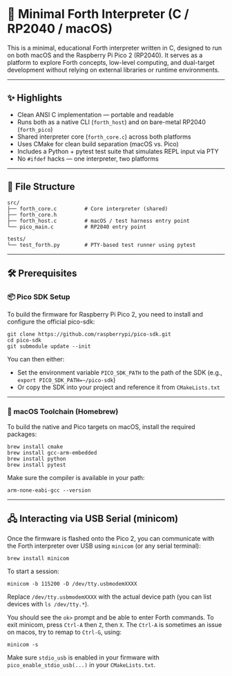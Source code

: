 # 🧮 Minimal Forth Interpreter (C / RP2040 / macOS)

This is a minimal, educational Forth interpreter written in C, designed to run on both macOS and the Raspberry Pi Pico 2 (RP2040). It serves as a platform to explore Forth concepts, low-level computing, and dual-target development without relying on external libraries or runtime environments.

---

## ✨ Highlights

- Clean ANSI C implementation — portable and readable
- Runs both as a native CLI (`forth_host`) and on bare-metal RP2040 (`forth_pico`)
- Shared interpreter core (`forth_core.c`) across both platforms
- Uses CMake for clean build separation (macOS vs. Pico)
- Includes a Python + pytest test suite that simulates REPL input via PTY
- No `#ifdef` hacks — one interpreter, two platforms

---

## 📁 File Structure

    src/
    ├── forth_core.c         # Core interpreter (shared)
    ├── forth_core.h
    ├── forth_host.c         # macOS / test harness entry point
    └── pico_main.c          # RP2040 entry point

    tests/
    └── test_forth.py        # PTY-based test runner using pytest

---

## 🛠 Prerequisites

### 📦 Pico SDK Setup

To build the firmware for Raspberry Pi Pico 2, you need to install and configure the official pico-sdk:

    git clone https://github.com/raspberrypi/pico-sdk.git
    cd pico-sdk
    git submodule update --init

You can then either:
- Set the environment variable `PICO_SDK_PATH` to the path of the SDK (e.g., `export PICO_SDK_PATH=~/pico-sdk`)
- Or copy the SDK into your project and reference it from `CMakeLists.txt`

---

### 🍎 macOS Toolchain (Homebrew)

To build the native and Pico targets on macOS, install the required packages:

    brew install cmake
    brew install gcc-arm-embedded
    brew install python
    brew install pytest

Make sure the compiler is available in your path:

    arm-none-eabi-gcc --version

---

## 🖧 Interacting via USB Serial (minicom)

Once the firmware is flashed onto the Pico 2, you can communicate with the Forth interpreter over USB using `minicom` (or any serial terminal):

    brew install minicom

To start a session:

    minicom -b 115200 -D /dev/tty.usbmodemXXXX

Replace `/dev/tty.usbmodemXXXX` with the actual device path (you can list devices with `ls /dev/tty.*`).

You should see the `ok>` prompt and be able to enter Forth commands. To exit minicom, press `Ctrl-A` then `Z`, then `X`. The `Ctrl-A` is sometimes an issue on macos, try to remap to `Ctrl-G`, using:

    minicom -s

Make sure `stdio_usb` is enabled in your firmware with `pico_enable_stdio_usb(...)` in your `CMakeLists.txt`.

